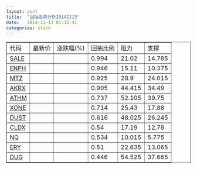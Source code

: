```yaml
---
layout: post
title:  "回抽股票分析20141113"
date:   2014-11-13 01:36:41
categories: stock
---
```

<script type="text/javascript">
var stockList = []
stockList.push('gb_sale');
stockList.push('gb_enph');
stockList.push('gb_mtz');
stockList.push('gb_akrx');
stockList.push('gb_athm');
stockList.push('gb_xone');
stockList.push('gb_dust');
stockList.push('gb_cldx');
stockList.push('gb_nq');
stockList.push('gb_ery');
stockList.push('gb_dug');
</script>
<table border="1">
 <tr>
 <td>代码</td>
 <td>最新价</td>
 <td>涨跌幅(%)</td>
 <td>回抽比例</td>
 <td>阻力</td>
 <td>支撑</td>
</tr>
  <tr id="sale">
  <td><a href="http://stock.finance.sina.com.cn/usstock/quotes/SALE.html" target="_blank">SALE</a></td><td></td><td></td><td>0.994</td><td>21.02</td><td>14.785</td></tr>
  <tr id="enph">
  <td><a href="http://stock.finance.sina.com.cn/usstock/quotes/ENPH.html" target="_blank">ENPH</a></td><td></td><td></td><td>0.946</td><td>15.11</td><td>10.375</td></tr>
  <tr id="mtz">
  <td><a href="http://stock.finance.sina.com.cn/usstock/quotes/MTZ.html" target="_blank">MTZ</a></td><td></td><td></td><td>0.925</td><td>28.9</td><td>24.015</td></tr>
  <tr id="akrx">
  <td><a href="http://stock.finance.sina.com.cn/usstock/quotes/AKRX.html" target="_blank">AKRX</a></td><td></td><td></td><td>0.905</td><td>44.415</td><td>34.49</td></tr>
  <tr id="athm">
  <td><a href="http://stock.finance.sina.com.cn/usstock/quotes/ATHM.html" target="_blank">ATHM</a></td><td></td><td></td><td>0.737</td><td>52.105</td><td>39.75</td></tr>
  <tr id="xone">
  <td><a href="http://stock.finance.sina.com.cn/usstock/quotes/XONE.html" target="_blank">XONE</a></td><td></td><td></td><td>0.714</td><td>25.43</td><td>17.88</td></tr>
  <tr id="dust">
  <td><a href="http://stock.finance.sina.com.cn/usstock/quotes/DUST.html" target="_blank">DUST</a></td><td></td><td></td><td>0.616</td><td>48.025</td><td>26.245</td></tr>
  <tr id="cldx">
  <td><a href="http://stock.finance.sina.com.cn/usstock/quotes/CLDX.html" target="_blank">CLDX</a></td><td></td><td></td><td>0.54</td><td>17.19</td><td>12.78</td></tr>
  <tr id="nq">
  <td><a href="http://stock.finance.sina.com.cn/usstock/quotes/NQ.html" target="_blank">NQ</a></td><td></td><td></td><td>0.534</td><td>10.015</td><td>5.775</td></tr>
  <tr id="ery">
  <td><a href="http://stock.finance.sina.com.cn/usstock/quotes/ERY.html" target="_blank">ERY</a></td><td></td><td></td><td>0.51</td><td>22.635</td><td>13.065</td></tr>
  <tr id="dug">
  <td><a href="http://stock.finance.sina.com.cn/usstock/quotes/DUG.html" target="_blank">DUG</a></td><td></td><td></td><td>0.446</td><td>54.525</td><td>37.665</td></tr>
</table>
